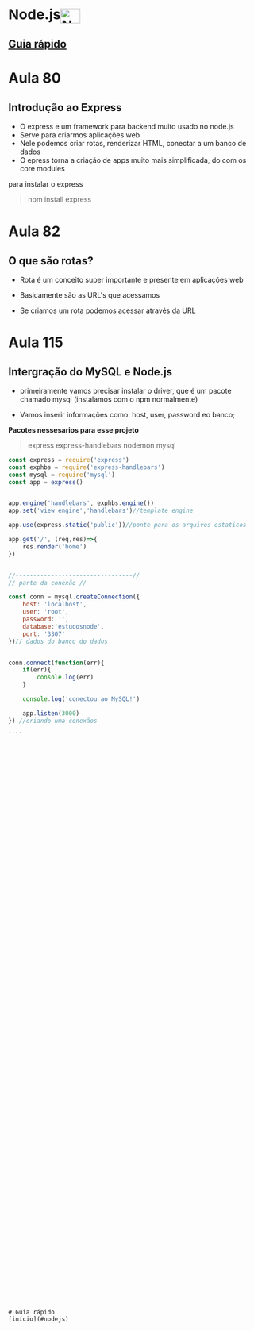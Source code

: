 <h1>Node.js<img align="center" alt="Node" height="30" width="40" src="https://cdn.jsdelivr.net/gh/devicons/devicon/icons/nodejs/nodejs-original.svg"></h1>

## [Guia rápido](#guia-rápido-1)


# Aula 80 

## Introdução ao Express 

* O express e um framework para backend muito usado no node.js
* Serve para criarmos aplicações web
* Nele podemos criar rotas, renderizar HTML, conectar a um banco de dados
* O epress torna a criação de apps muito mais simplificada, do com os core modules 

para instalar o express 
> npm install express


# Aula 82
## O que são rotas?

* Rota é um conceito super importante e presente em aplicações web

* Basicamente são as URL's que acessamos 

* Se criamos um rota podemos acessar através da URL

 


# Aula 115

## Intergração do MySQL e Node.js

* primeiramente vamos precisar instalar o driver, que é um pacote chamado mysql (instalamos com o npm normalmente)

* Vamos inserir informações como: host, user, password eo banco;


**Pacotes nessesarios para esse projeto**
>express express-handlebars nodemon mysql

`````js
const express = require('express')
const exphbs = require('express-handlebars')
const mysql = require('mysql')
const app = express()


app.engine('handlebars', exphbs.engine())
app.set('view engine','handlebars')//template engine

app.use(express.static('public'))//ponte para os arquivos estaticos

app.get('/', (req,res)=>{
    res.render('home')
})


//---------------------------------//
// parte da conexão //

const conn = mysql.createConnection({
    host: 'localhost',
    user: 'root',
    password: '',
    database:'estudosnode',
    port: '3307'
})// dados do banco do dados 


conn.connect(function(err){
    if(err){
        console.log(err)
    }

    console.log('conectou ao MySQL!')

    app.listen(3000)
}) //criando uma conexãos

````


















































































# Guia rápido 
[início](#nodejs)
